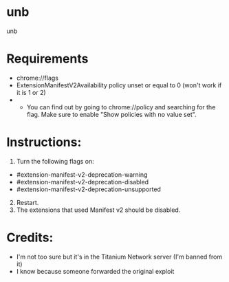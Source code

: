 # unb
unb

# Requirements
- chrome://flags
- ExtensionManifestV2Availability policy unset or equal to 0 (won't work if it is 1 or 2)
- - You can find out by going to chrome://policy and searching for the flag. Make sure to enable "Show policies with no value set".

# Instructions:
1. Turn the following flags on:
- #extension-manifest-v2-deprecation-warning
- #extension-manifest-v2-deprecation-disabled
- #extension-manifest-v2-deprecation-unsupported
2. Restart.
3. The extensions that used Manifest v2 should be disabled.

# Credits:
- I'm not too sure but it's in the Titanium Network server (I'm banned from it)
- I know because someone forwarded the original exploit
